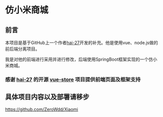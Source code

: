 # 仿小米商城

## 前言

本项目是基于GitHub上一个作者[hai-27](https://github.com/hai-27)开发的补充。他是使用vue、node.js做的前后端分离项目。

我是对他的前端进行采用并进行修改，后端使用SpringBoot框架实现的一个仿小米商城。

### 感谢 [hai-27](https://github.com/hai-27) 的开源 [vue-store](https://github.com/hai-27/vue-store) 项目提供前端页面及框架支持

## 具体项目内容以及部署请移步

https://github.com/ZeroWdd/Xiaomi